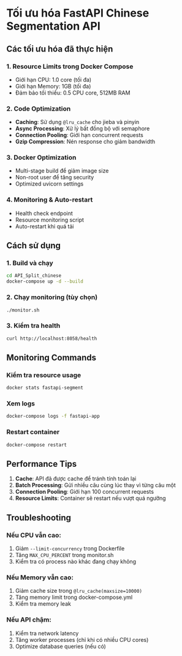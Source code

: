 # Tối ưu hóa FastAPI Chinese Segmentation API

## Các tối ưu hóa đã thực hiện

### 1. Resource Limits trong Docker Compose
- Giới hạn CPU: 1.0 core (tối đa)
- Giới hạn Memory: 1GB (tối đa)
- Đảm bảo tối thiểu: 0.5 CPU core, 512MB RAM

### 2. Code Optimization
- **Caching**: Sử dụng `@lru_cache` cho jieba và pinyin
- **Async Processing**: Xử lý bất đồng bộ với semaphore
- **Connection Pooling**: Giới hạn concurrent requests
- **Gzip Compression**: Nén response cho giảm bandwidth

### 3. Docker Optimization
- Multi-stage build để giảm image size
- Non-root user để tăng security
- Optimized uvicorn settings

### 4. Monitoring & Auto-restart
- Health check endpoint
- Resource monitoring script
- Auto-restart khi quá tải

## Cách sử dụng

### 1. Build và chạy
```bash
cd API_Split_chinese
docker-compose up -d --build
```

### 2. Chạy monitoring (tùy chọn)
```bash
./monitor.sh
```

### 3. Kiểm tra health
```bash
curl http://localhost:8058/health
```

## Monitoring Commands

### Kiểm tra resource usage
```bash
docker stats fastapi-segment
```

### Xem logs
```bash
docker-compose logs -f fastapi-app
```

### Restart container
```bash
docker-compose restart
```

## Performance Tips

1. **Cache**: API đã được cache để tránh tính toán lại
2. **Batch Processing**: Gửi nhiều câu cùng lúc thay vì từng câu một
3. **Connection Pooling**: Giới hạn 100 concurrent requests
4. **Resource Limits**: Container sẽ restart nếu vượt quá ngưỡng

## Troubleshooting

### Nếu CPU vẫn cao:
1. Giảm `--limit-concurrency` trong Dockerfile
2. Tăng `MAX_CPU_PERCENT` trong monitor.sh
3. Kiểm tra có process nào khác đang chạy không

### Nếu Memory vẫn cao:
1. Giảm cache size trong `@lru_cache(maxsize=10000)`
2. Tăng memory limit trong docker-compose.yml
3. Kiểm tra memory leak

### Nếu API chậm:
1. Kiểm tra network latency
2. Tăng worker processes (chỉ khi có nhiều CPU cores)
3. Optimize database queries (nếu có) 